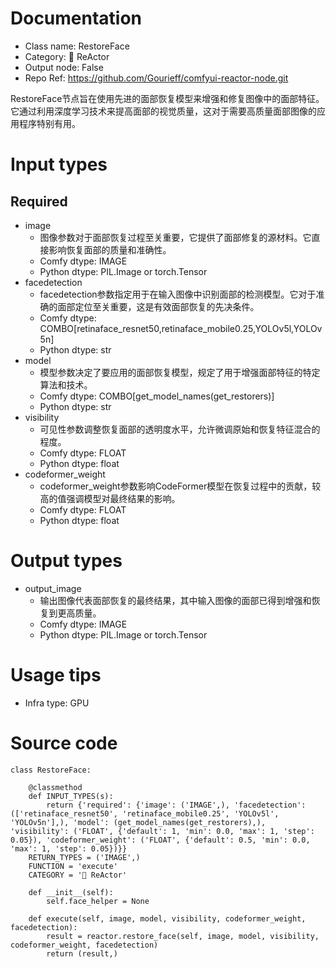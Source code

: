 # Documentation
- Class name: RestoreFace
- Category: 🌌 ReActor
- Output node: False
- Repo Ref: https://github.com/Gourieff/comfyui-reactor-node.git

RestoreFace节点旨在使用先进的面部恢复模型来增强和修复图像中的面部特征。它通过利用深度学习技术来提高面部的视觉质量，这对于需要高质量面部图像的应用程序特别有用。

# Input types
## Required
- image
    - 图像参数对于面部恢复过程至关重要，它提供了面部修复的源材料。它直接影响恢复面部的质量和准确性。
    - Comfy dtype: IMAGE
    - Python dtype: PIL.Image or torch.Tensor
- facedetection
    - facedetection参数指定用于在输入图像中识别面部的检测模型。它对于准确的面部定位至关重要，这是有效面部恢复的先决条件。
    - Comfy dtype: COMBO[retinaface_resnet50,retinaface_mobile0.25,YOLOv5l,YOLOv5n]
    - Python dtype: str
- model
    - 模型参数决定了要应用的面部恢复模型，规定了用于增强面部特征的特定算法和技术。
    - Comfy dtype: COMBO[get_model_names(get_restorers)]
    - Python dtype: str
- visibility
    - 可见性参数调整恢复面部的透明度水平，允许微调原始和恢复特征混合的程度。
    - Comfy dtype: FLOAT
    - Python dtype: float
- codeformer_weight
    - codeformer_weight参数影响CodeFormer模型在恢复过程中的贡献，较高的值强调模型对最终结果的影响。
    - Comfy dtype: FLOAT
    - Python dtype: float

# Output types
- output_image
    - 输出图像代表面部恢复的最终结果，其中输入图像的面部已得到增强和恢复到更高质量。
    - Comfy dtype: IMAGE
    - Python dtype: PIL.Image or torch.Tensor

# Usage tips
- Infra type: GPU

# Source code
```
class RestoreFace:

    @classmethod
    def INPUT_TYPES(s):
        return {'required': {'image': ('IMAGE',), 'facedetection': (['retinaface_resnet50', 'retinaface_mobile0.25', 'YOLOv5l', 'YOLOv5n'],), 'model': (get_model_names(get_restorers),), 'visibility': ('FLOAT', {'default': 1, 'min': 0.0, 'max': 1, 'step': 0.05}), 'codeformer_weight': ('FLOAT', {'default': 0.5, 'min': 0.0, 'max': 1, 'step': 0.05})}}
    RETURN_TYPES = ('IMAGE',)
    FUNCTION = 'execute'
    CATEGORY = '🌌 ReActor'

    def __init__(self):
        self.face_helper = None

    def execute(self, image, model, visibility, codeformer_weight, facedetection):
        result = reactor.restore_face(self, image, model, visibility, codeformer_weight, facedetection)
        return (result,)
```
